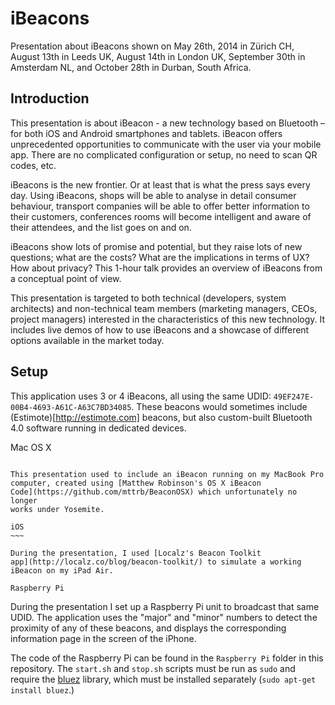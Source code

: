 iBeacons
========

Presentation about iBeacons shown on May 26th, 2014 in Zürich CH, August
13th in Leeds UK, August 14th in London UK, September 30th in Amsterdam
NL, and October 28th in Durban, South Africa.

Introduction
------------

This presentation is about iBeacon - a new technology based on Bluetooth
– for both iOS and Android smartphones and tablets. iBeacon offers
unprecedented opportunities to communicate with the user via your mobile
app. There are no complicated configuration or setup, no need to scan QR
codes, etc.

iBeacons is the new frontier. Or at least that is what the press says
every day. Using iBeacons, shops will be able to analyse in detail
consumer behaviour, transport companies will be able to offer better
information to their customers, conferences rooms will become
intelligent and aware of their attendees, and the list goes on and on.

iBeacons show lots of promise and potential, but they raise lots of new
questions; what are the costs? What are the implications in terms of UX?
How about privacy? This 1-hour talk provides an overview of iBeacons
from a conceptual point of view.

This presentation is targeted to both technical (developers, system
architects) and non-technical team members (marketing managers, CEOs,
project managers) interested in the characteristics of this new
technology. It includes live demos of how to use iBeacons and a showcase
of different options available in the market today.

Setup
-----

This application uses 3 or 4 iBeacons, all using the same UDID:
`49EF247E-00B4-4693-A61C-A63C7BD34085`. These beacons would sometimes
include (Estimote)[http://estimote.com] beacons, but also custom-built
Bluetooth 4.0 software running in dedicated devices.

Mac OS X
~~~~~~~~

This presentation used to include an iBeacon running on my MacBook Pro
computer, created using [Matthew Robinson's OS X iBeacon
Code](https://github.com/mttrb/BeaconOSX) which unfortunately no longer
works under Yosemite.

iOS
~~~

During the presentation, I used [Localz's Beacon Toolkit
app](http://localz.co/blog/beacon-toolkit/) to simulate a working
iBeacon on my iPad Air.

Raspberry Pi
~~~~~~~~~~~~

During the presentation I set up a Raspberry Pi unit to broadcast that
same UDID. The application uses the "major" and "minor" numbers to
detect the proximity of any of these beacons, and displays the
corresponding information page in the screen of the iPhone.

The code of the Raspberry Pi can be found in the `Raspberry Pi` folder
in this repository. The `start.sh` and `stop.sh` scripts must be run as
`sudo` and require the [bluez](http://www.bluez.org) library, which must
be installed separately (`sudo apt-get install bluez`.)

